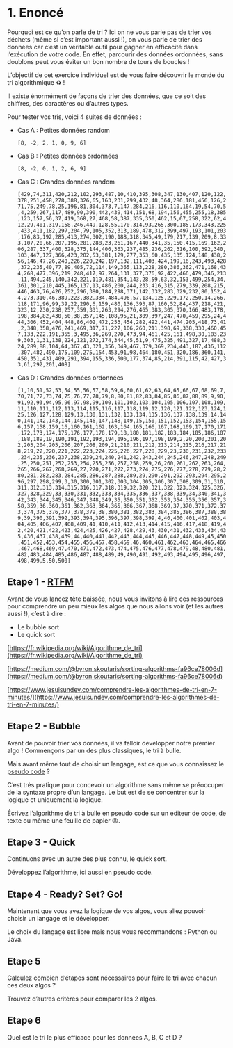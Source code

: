 # 1. Enoncé

Pourquoi est ce qu’on parle de tri ? Ici on ne vous parle pas de trier vos déchets (même si c’est important aussi !), on vous parle de trier des données car c’est un véritable outil pour gagner en efficacité dans l’exécution de votre code. En effet, parcourir des données ordonnées, sans doublons peut vous éviter un bon nombre de tours de boucles !

L’objectif de cet exercice individuel est de vous faire découvrir le monde du tri algorithmique ♻️ !

Il existe énormément de façons de trier des données, que ce soit des chiffres, des caractères ou d’autres types.

Pour tester vos tris, voici 4 suites de données :

- Cas A : Petites données random
    
    `[8, -2, 2, 1, 0, 9, 6]`
    
- Cas B : Petites données ordonnées
    
    `[8, -2, 0, 1, 2, 6, 9]`
    
- Cas C : Grandes données random
    
    `[429,74,311,420,212,102,293,487,10,410,395,308,347,130,407,120,122,378,251,458,278,388,326,65,163,231,299,432,48,364,286,181,456,126,271,75,249,78,25,196,81,304,373,7,147,284,216,116,110,164,19,54,70,5,4,259,267,117,489,90,390,442,439,414,151,68,194,156,455,255,18,385,123,157,56,37,419,368,27,468,58,387,335,350,462,15,67,258,322,62,412,29,401,319,158,246,449,128,55,170,314,93,265,300,185,173,343,225,433,411,182,297,204,79,105,352,313,189,478,312,399,497,193,101,203,176,83,192,285,413,274,302,190,188,318,345,49,179,217,139,209,8,333,107,20,66,207,195,281,288,23,261,167,440,341,35,150,415,169,162,206,287,337,400,328,375,144,406,363,237,485,236,262,316,100,392,340,103,447,127,366,423,202,53,381,129,277,353,60,435,135,124,148,438,256,146,47,26,240,226,220,242,197,132,111,403,424,199,16,243,493,428,372,235,40,77,89,405,72,114,149,365,113,228,280,386,362,471,168,434,268,477,396,219,248,417,97,264,131,377,376,92,422,466,479,346,213,11,494,245,140,342,221,119,481,354,143,28,59,63,32,153,499,254,34,361,301,210,445,165,137,13,486,200,244,233,416,315,279,339,208,215,446,463,76,426,252,296,380,184,298,371,142,332,283,329,232,80,152,44,273,310,46,389,223,382,334,484,496,57,134,125,229,172,250,14,266,118,171,96,99,39,22,290,6,159,480,136,393,87,160,52,84,437,218,421,323,12,230,238,257,359,331,263,294,276,465,383,305,370,166,483,178,198,384,82,430,50,38,357,145,108,95,21,309,397,247,470,459,295,24,444,306,452,404,448,86,402,472,253,454,282,492,441,474,205,418,73,41,2,348,358,476,241,469,317,71,227,106,260,211,398,69,338,330,460,457,133,222,191,355,3,495,36,269,270,473,94,461,425,161,498,30,183,239,303,1,31,138,224,121,272,174,344,45,51,9,475,325,491,327,17,488,324,289,88,104,64,367,43,321,356,349,467,379,369,234,443,187,436,112,307,482,490,175,109,275,154,453,91,98,464,180,451,320,186,360,141,450,351,431,409,291,394,155,336,500,177,374,85,214,391,115,42,427,33,61,292,201,408]`
    
- Cas D : Grandes données ordonnées
    
    `[1,10,51,52,53,54,55,56,57,58,59,6,60,61,62,63,64,65,66,67,68,69,7,70,71,72,73,74,75,76,77,78,79,8,80,81,82,83,84,85,86,87,88,89,9,90,91,92,93,94,95,96,97,98,99,100,101,102,103,104,105,106,107,108,109,11,110,111,112,113,114,115,116,117,118,119,12,120,121,122,123,124,125,126,127,128,129,13,130,131,132,133,134,135,136,137,138,139,14,140,141,142,143,144,145,146,147,148,149,15,150,151,152,153,154,155,156,157,158,159,16,160,161,162,163,164,165,166,167,168,169,17,170,171,172,173,174,175,176,177,178,179,18,180,181,182,183,184,185,186,187,188,189,19,190,191,192,193,194,195,196,197,198,199,2,20,200,201,202,203,204,205,206,207,208,209,21,210,211,212,213,214,215,216,217,218,219,22,220,221,222,223,224,225,226,227,228,229,23,230,231,232,233,234,235,236,237,238,239,24,240,241,242,243,244,245,246,247,248,249,25,250,251,252,253,254,255,256,257,258,259,26,260,261,262,263,264,265,266,267,268,269,27,270,271,272,273,274,275,276,277,278,279,28,280,281,282,283,284,285,286,287,288,289,29,290,291,292,293,294,295,296,297,298,299,3,30,300,301,302,303,304,305,306,307,308,309,31,310,311,312,313,314,315,316,317,318,319,32,320,321,322,323,324,325,326,327,328,329,33,330,331,332,333,334,335,336,337,338,339,34,340,341,342,343,344,345,346,347,348,349,35,350,351,352,353,354,355,356,357,358,359,36,360,361,362,363,364,365,366,367,368,369,37,370,371,372,373,374,375,376,377,378,379,38,380,381,382,383,384,385,386,387,388,389,39,390,391,392,393,394,395,396,397,398,399,4,40,400,401,402,403,404,405,406,407,408,409,41,410,411,412,413,414,415,416,417,418,419,42,420,421,422,423,424,425,426,427,428,429,43,430,431,432,433,434,435,436,437,438,439,44,440,441,442,443,444,445,446,447,448,449,45,450,451,452,453,454,455,456,457,458,459,46,460,461,462,463,464,465,466,467,468,469,47,470,471,472,473,474,475,476,477,478,479,48,480,481,482,483,484,485,486,487,488,489,49,490,491,492,493,494,495,496,497,498,499,5,50,500]`
    

## Etape 1 - [RTFM](https://fr.wikipedia.org/wiki/RTFM_(expression))

Avant de vous lancez tête baissée, nous vous invitons à lire ces ressources pour comprendre un peu mieux les algos que nous allons voir (et les autres aussi !), c’est à dire :

- Le bubble sort
- Le quick sort

[https://fr.wikipedia.org/wiki/Algorithme_de_tri](https://fr.wikipedia.org/wiki/Algorithme_de_tri)

[https://medium.com/@byron.skoutaris/sorting-algorithms-fa96ce78006d](https://medium.com/@byron.skoutaris/sorting-algorithms-fa96ce78006d)

[https://www.jesuisundev.com/comprendre-les-algorithmes-de-tri-en-7-minutes/](https://www.jesuisundev.com/comprendre-les-algorithmes-de-tri-en-7-minutes/)

## Etape 2 - Bubble

Avant de pouvoir trier vos données, il va falloir developper notre premier algo ! Commençons par un des plus classiques, le tri à bulle.

Mais avant même tout de choisir un langage, est ce que vous connaissez le [pseudo code](https://fr.wikipedia.org/wiki/Pseudo-code) ?

C’est très pratique pour concevoir un algorithme sans même se préoccuper de la syntaxe propre d’un langage. Le but est de se concentrer sur la logique et uniquement la logique.

Écrivez l’algorithme de tri à bulle en pseudo code sur un editeur de code, de texte ou même une feuille de papier 😉.

## Etape 3 - Quick

Continuons avec un autre des plus connu, le quick sort. 

Développez l’algorithme, ici aussi en pseudo code.

## Etape 4 - Ready? Set? Go!

Maintenant que vous avez la logique de vos algos, vous allez pouvoir choisir un langage et le développer.

Le choix du langage est libre mais nous vous recommandons : Python ou Java.

## Etape 5

Calculez combien d’étapes sont nécessaires pour faire le tri avec chacun ces deux algos ?

Trouvez d’autres critères pour comparer les 2 algos.

## Etape 6

Quel est le tri le plus efficace pour les données A, B, C et D ?